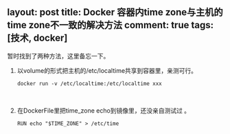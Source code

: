 layout: post
title:  Docker 容器内time zone与主机的time zone不一致的解决方法
comment: true
tags: [技术, docker]
---



暂时找到了两种方法，这里备忘一下。

1. 以volume的形式把主机的/etc/localtime共享到容器里，亲测可行。

   ```
   docker run -v /etc/localtime:/etc/localtime xxx
   ```

   ​

2. 在DockerFile里把time_zone echo到镜像里，还没亲自测试过 。

   ```
   RUN echo "$TIME_ZONE" > /etc/time
   ```

   ​

